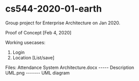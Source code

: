 # cs544-2020-01-earth
Group project for Enterprise Architecture on Jan 2020.

Proof of Concept [Feb 4, 2020]  

Working usecases:  
  1. Login
  2. Location [List/save]



Files: Attendance System Architecture.docx  ----- Description  
UML.png ------- UML diagram  

